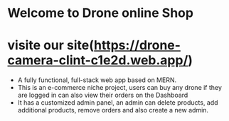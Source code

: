 # Welcome to Drone online Shop 
# visite our site(https://drone-camera-clint-c1e2d.web.app/)

- A fully functional, full-stack web app based on MERN.
- This is an e-commerce niche project, users can buy any drone if they are logged in  can also view their orders on the Dashboard
- It has a  customized admin panel, an admin can delete products, add additional products, remove orders and also create a new admin.

